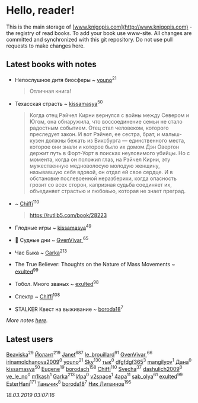 # Hello, reader!
This is the main storage of [www.knigopis.com](http://www.knigopis.com) - the registry of read books.
To add your book use www-site. All changes are committed and synchronized with this git repository.
Do not use pull requests to make changes here.


## Latest books with notes
* Непослушное дитя биосферы ~ [youno](users/302/302928912-vkontakte)<sup>21</sup>
    > Отличная книга!

* Техасская страсть ~ [kissamasya](users/684/68439978-vkontakte)<sup>50</sup>
    > Когда отец Рэйчел Кирни вернулся с войны между Севером и Югом, она обнаружила, что воссоединение семьи не стало радостным событием. Отец стал человеком, которого преследует закон. И вот Рэйчел, ее сестра, брат, и малыш-кузен должны бежать из Виксбурга — единственного места, которое они знали и которое было их домом.Дэн Овертон держит путь в Форт-Уорт в поисках неуловимого убийцы. Но с момента, когда он положил глаз, на Рэйчел Кирни, эту мужественную медноволосую молодую женщину, называвшую себя вдовой, он отдал ей свое сердце. И в обстановке послевоенной неразберихи, когда опасность грозит со всех сторон, капризная судьба соединяет их, объединяет страстью и любовью, которая не знает преград.

*  ~ [Chiffi](users/105/105831994080785626680-google)<sup>110</sup>
    > https://rutlib5.com/book/28223

* Глодные игры ~ [kissamasya](users/684/68439978-vkontakte)<sup>49</sup>

* 👹 Судные дни ~ [GvenVivar ](users/158/158266434925901-facebook)<sup>65</sup>

* Час Быка ~ [Garka](users/115/115753719718250012620-google)<sup>213</sup>

* The True Believer: Thoughts on the Nature of Mass Movements ~ [exulted](users/100/100599204551896265722-google)<sup>99</sup>

* Тобол. Много званых ~ [exulted](users/100/100599204551896265722-google)<sup>98</sup>

* Спектр ~ [Chiffi](users/105/105831994080785626680-google)<sup>108</sup>

* STALKER Квест на выживание ~ [boroda18](users/243/24345139-vkontakte)<sup>7</sup>


_More notes [here](latest_books_with_notes.md)._


## Latest users
[Beaviska](users/102/10202544960024508-facebook)<sup>29</sup> 
[Йолант](users/104/104690883692185089260-google)<sup>219</sup> 
[Janet](users/108/108113656204404967440-google)<sup>687</sup> 
[le_brouillard](users/133/13330781-vkontakte)<sup>91</sup> 
[GvenVivar ](users/158/158266434925901-facebook)<sup>66</sup> 
[irinamolchanova2009](users/409/4090910004-instagram)<sup>0</sup> 
[youno](users/302/302928912-vkontakte)<sup>21</sup> 
[Sky](users/118/118049897850017649660-google)<sup>130</sup> 
[тык](users/219/2196527137344058-facebook)<sup>0</sup> 
[dfgfdgf365](users/461/461882414-vkontakte)<sup>3</sup> 
[mangilyov](users/144/144954219-vkontakte)<sup>1</sup> 
[Дана](users/104/104481210200104709566-google)<sup>0</sup> 
[kissamasya](users/684/68439978-vkontakte)<sup>50</sup> 
[Eugene](users/695/695244810674916-facebook)<sup>19</sup> 
[borodach](users/157/15706320-vkontakte)<sup>158</sup> 
[Chiffi](users/105/105831994080785626680-google)<sup>110</sup> 
[Svecha](users/118/118041836581529110049-google)<sup>37</sup> 
[dashulich2009](users/635/63584582-yandex)<sup>0</sup> 
[ve_le_no](users/552/55208736-vkontakte)<sup>0</sup> 
[m1kash](users/253/25313025-vkontakte)<sup>1</sup> 
[Garka](users/115/115753719718250012620-google)<sup>213</sup> 
[Ира](users/153/153315674-vkontakte)<sup>0</sup> 
[v2space](users/107/107093389362314609212-googleplus)<sup>1</sup> 
[4apa](users/117/117392596378069249667-google)<sup>11</sup> 
[sab_olya](users/139/139338401-vkontakte)<sup>61</sup> 
[exulted](users/100/100599204551896265722-google)<sup>99</sup> 
[EsterHani](users/305/30558181-vkontakte)<sup>171</sup> 
[Таньчик](users/209/2096581563762610-facebook)<sup>8</sup> 
[boroda18](users/243/24345139-vkontakte)<sup>7</sup> 
[Ник Литвинов](users/241/241974816-vkontakte)<sup>195</sup> 


_18.03.2019 03:07:16_
